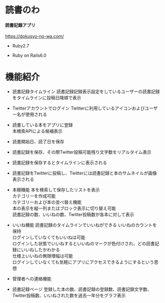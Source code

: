 # 読書のわ

#### 読書記録アプリ

https://dokusyo-no-wa.com/

* Ruby2.7

* Ruby on Rails6.0

# 機能紹介

* 読書記録タイムライン
読書記録記録表示設定をしているユーザーの読書記録をタイムラインに投稿日降順で表示

* Twitterアカウントでログイン
Twitterに利用しているアイコンおよびユーザー名が使用される

* 読書している本をアプリに登録  
本検索APIによる候補表示

* 読書開始日、読了日を保存

* 読書記録を保存、その際Twitter投稿可能残り文字数をリアルタイム表示

* 読書記録を保存するとタイムラインに表示される

* 読書記録をTwitterに投稿し、Twitterには読書記録と本のサムネイルが画像表示される

* 本棚機能
本を検索して保存したリストを表示  
カテゴリーを作成可能  
カテゴリーおよび本の並べ替え機能  
本の表示を縦一列またはブロック表示に切り替え可能  
読書記録の数、いいねの数、Twitter投稿数が各本に対して表示  

* いいね機能
読書記録のタイムラインでいいねができる
いいねのカウントを保持  
ログインしていなくてもいいねは可能  
ログインした状態でいいねするといいねのマークが色付けされ、どの読書記録にいいねしたかわかる  
仕様上いいねの無限増幅は可能  
ログインしていなくても気軽にアプリにアクセスできるようにするという思想  

* 管理者への連絡機能

* 読書記録ページ
登録した本の数、読書記録の登録数、読書記録文字数、Twitter投稿数、いいねされた数を過去一年分をグラフ表示
